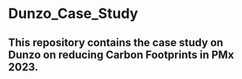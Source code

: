 # Dunzo_Case_Study

## This repository contains the case study on Dunzo on reducing Carbon Footprints in PMx 2023.
